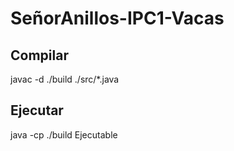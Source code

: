 # SeñorAnillos-IPC1-Vacas
## Compilar 
javac -d ./build ./src/*.java
## Ejecutar 
java -cp ./build Ejecutable
